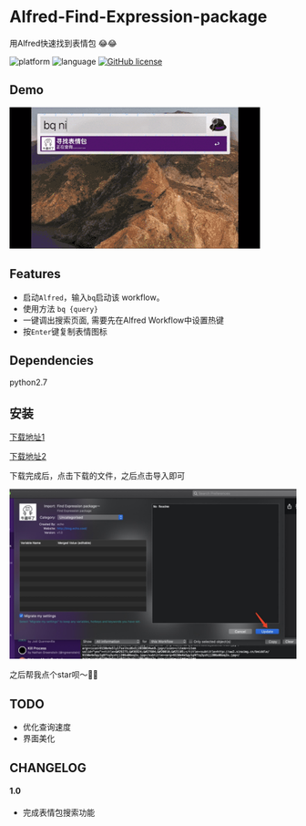# Alfred-Find-Expression-package
用Alfred快速找到表情包 😂😂

![platform](https://img.shields.io/badge/platform-macos-lightgrey.svg)  ![language](https://img.shields.io/badge/language-python-blue.svg)
 [![GitHub license](https://img.shields.io/github/license/TKkk-iOSer/wechat-workflow.svg)](https://github.com/echo-cool/Alfred-Find-Expression-package/blob/master/LICENSE)
 
## Demo
![image](./demo.gif)

## Features

+ 启动`Alfred`，输入`bq`启动该 workflow。
+ 使用方法 `bq {query}`
+ 一键调出搜索页面, 需要先在Alfred Workflow中设置热键
+ 按`Enter`键复制表情图标

## Dependencies

python2.7

## 安装

[下载地址1](https://github.com/echo-cool/Alfred-Find-Expression-package/raw/master/Find%20Expression%20package%EF%BD%9E.alfredworkflow) 

[下载地址2](http://photos-picgo.oss-cn-beijing.aliyuncs.com/Find%20Expression%20package%EF%BD%9E.alfredworkflow)

下载完成后，点击下载的文件，之后点击导入即可

![install](./install.jpeg)

之后帮我点个star呗～🤝🤝




## TODO

+ 优化查询速度
+ 界面美化

## CHANGELOG
#### 1.0

+ 完成表情包搜索功能
